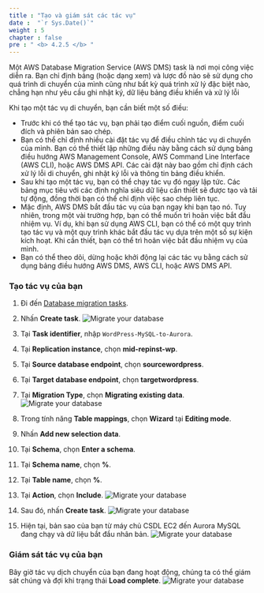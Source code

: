 ```yaml
---
title : "Tạo và giám sát các tác vụ"
date :  "`r Sys.Date()`" 
weight : 5 
chapter : false
pre : " <b> 4.2.5 </b> "
---
```

Một AWS Database Migration Service (AWS DMS) task là nơi mọi công việc diễn ra. Bạn chỉ định bảng (hoặc dạng xem) và lược đồ nào sẽ sử dụng cho quá trình di chuyển của mình cũng như bất kỳ quá trình xử lý đặc biệt nào, chẳng hạn như yêu cầu ghi nhật ký, dữ liệu bảng điều khiển và xử lý lỗi

Khi tạo một tác vụ di chuyển, bạn cần biết một số điều:

+ Trước khi có thể tạo tác vụ, bạn phải tạo điểm cuối nguồn, điểm cuối đích và phiên bản sao chép.
+ Bạn có thể chỉ định nhiều cài đặt tác vụ để điều chỉnh tác vụ di chuyển của mình. Bạn có thể thiết lập những điều này bằng cách sử dụng bảng điều hướng AWS Management Console, AWS Command Line Interface (AWS CLI), hoặc AWS DMS API. Các cài đặt này bao gồm chỉ định cách xử lý lỗi di chuyển, ghi nhật ký lỗi và thông tin bảng điều khiển.
+ Sau khi tạo một tác vụ, bạn có thể chạy tác vụ đó ngay lập tức. Các bảng mục tiêu với các định nghĩa siêu dữ liệu cần thiết sẽ được tạo và tải tự động, đồng thời bạn có thể chỉ định việc sao chép liên tục.
+ Mặc định, AWS DMS bắt đầu tác vụ của bạn ngay khi bạn tạo nó. Tuy nhiên, trong một vài trường hợp, bạn có thể muốn trì hoãn việc bắt đầu nhiệm vụ. Ví dụ, khi bạn sử dụng AWS CLI, bạn có thể có một quy trình tạo tác vụ và một quy trình khác bắt đầu tác vụ dựa trên một số sự kiện kích hoạt. Khi cần thiết, bạn có thể trì hoãn việc bắt đầu nhiệm vụ của mình.
+ Bạn có thể theo dõi, dừng hoặc khởi động lại các tác vụ bằng cách sử dụng bảng điều hướng AWS DMS, AWS CLI, hoặc AWS DMS API.

### Tạo tác vụ của bạn
1. Đi đến [Database migration tasks](https://us-west-2.console.aws.amazon.com/dms/v2/home?region=us-west-2#tasks).
2. Nhấn **Create task**.
![Migrate your database](/images/4.migrateinfra/4.2migratedb/4.2.5createtask/4.2.5.1createtask.png?width=90pc)

3. Tại **Task identifier**, nhập ```WordPress-MySQL-to-Aurora```.
4. Tại **Replication instance**, chọn **mid-repinst-wp**.
5. Tại **Source database endpoint**, chọn **sourcewordpress**.
6. Tại **Target database endpoint**, chọn **targetwordpress**.
7. Tại **Migration Type**, chọn **Migrating existing data**.
![Migrate your database](/images/4.migrateinfra/4.2migratedb/4.2.5createtask/4.2.5.2createtask.png?width=90pc)

8. Trong tính năng **Table mappings**, chọn **Wizard** tại **Editing mode**.
9. Nhấn **Add new selection data**.
10. Tại **Schema**, chọn **Enter a schema**.
11. Tại **Schema name**, chọn **%**.
12. Tại **Table name**, chọn **%**.
13. Tại **Action**, chọn **Include**.
![Migrate your database](/images/4.migrateinfra/4.2migratedb/4.2.5createtask/4.2.5.3createtask.png?width=90pc)

14. Sau đó, nhấn **Create task**.
![Migrate your database](/images/4.migrateinfra/4.2migratedb/4.2.5createtask/4.2.5.4createtask.png?width=90pc)

15. Hiện tại, bản sao của bạn từ máy chủ CSDL EC2 đến Aurora MySQL đang chạy và dữ liệu bắt đầu nhân bản.
![Migrate your database](/images/4.migrateinfra/4.2migratedb/4.2.5createtask/4.2.5.5createtask.png?width=90pc)

### Giám sát tác vụ của bạn

Bây giờ tác vụ dịch chuyển của bạn đang hoạt động, chúng ta có thể giám sát chúng và đợi khi trạng thái **Load complete**.
![Migrate your database](/images/4.migrateinfra/4.2migratedb/4.2.5createtask/4.2.5.6createtask.png?width=90pc)
